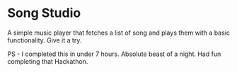 # Song Studio

A simple music player that fetches a list of song and plays them with a basic functionality. Give it a try.

PS - I completed this in under 7 hours. Absolute beast of a night. Had fun completing that Hackathon.
